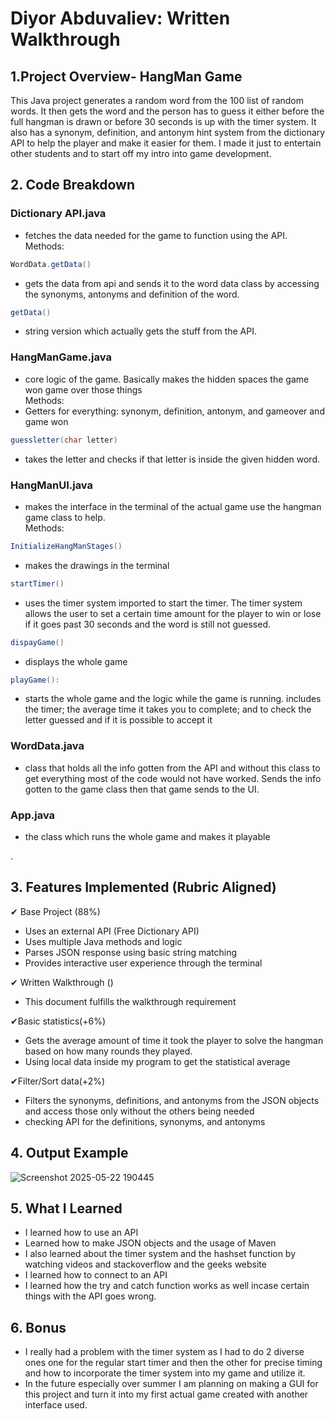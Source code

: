   
  
# Diyor Abduvaliev: Written Walkthrough

## 1.Project Overview- HangMan Game 
This Java project generates a random word from the 100 list of random words. It then gets the word and the person has to guess it either before the full hangman is drawn or before 30 seconds is up with the timer system. It also has a synonym, definition, and antonym hint system from the dictionary API to help the player and make it easier for them. I made it just to entertain other students and to start off my intro into game development.

## 2. Code Breakdown  
### Dictionary API.java 
- fetches the data needed for the game to function using the API.  
        Methods:  
```java
WordData.getData()
```
- gets the data from api and sends it to the word data class by accessing the synonyms, antonyms and definition of the word.  

```java
getData()
```
- string version which actually gets the stuff from the API.

### HangManGame.java 
- core logic of the game. Basically makes the hidden spaces the game won game over those things  
         Methods:  
- Getters for everything: synonym, definition, antonym, and gameover and game won  


```java
guessletter(char letter) 
```
- takes the letter and checks if that letter is inside the given hidden word.

### HangManUI.java  
- makes the interface in the terminal of the actual game use the hangman game class to help.  
      Methods:  

```java
InitializeHangManStages() 
```
- makes the drawings in the terminal  

```java
startTimer() 
```
- uses the timer system imported to start the timer. The timer system allows the user to set a certain time amount for the player to win or lose if it goes past 30 seconds and the word is still not guessed.

```java
dispayGame()
```
- displays the whole game 

```java
playGame():
```
- starts the whole game and the logic while the game is running. includes the timer; the average time it takes you to complete; and to check the letter guessed and if it is possible to accept it

### WordData.java  
- class that holds all the info gotten from the API and without this class to get everything most of the code would not have worked. Sends the info gotten to the game class then that game sends to the UI.

### App.java 
- the class which runs the whole game and makes it playable

.  
## 3. Features Implemented (Rubric Aligned)

✔ Base Project (88%)  
- Uses an external API (Free Dictionary API)  
- Uses multiple Java methods and logic  
- Parses JSON response using basic string matching  
- Provides interactive user experience through the terminal

✔ Written Walkthrough ()  
- This document fulfills the walkthrough requirement

✔Basic statistics(+6%)  
- Gets the average amount of time it took the player to solve the hangman based on how many rounds they played.
- Using local data inside my program to get the statistical average 

✔Filter/Sort data(+2%) 
- Filters the synonyms, definitions, and antonyms from the JSON objects and access those only without the others being needed
- checking API for the definitions, synonyms, and antonyms


## 4. Output Example

![Screenshot 2025-05-22 190445](https://github.com/user-attachments/assets/370e8e81-7639-4b46-86b0-ec1264d51004)

## 5. What I Learned
- I learned how to use an API  
- Learned how to make JSON objects and the usage of Maven  
- I also learned about the timer system and the hashset function by watching videos and stackoverflow and the geeks website  
- I learned how to connect to an API  
- I learned how the try and catch function works as well incase certain things with the API goes wrong.

## 6. Bonus

- I really had a problem with the timer system as I had to do 2 diverse ones one for the regular start timer and then the other for precise timing and how to incorporate the timer system into my game and utilize it.  
- In the future especially over summer I am planning on making  a GUI for this project and turn it into my first actual game created with another interface used.


